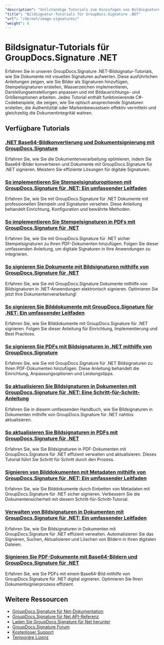 ```yaml
---
"description": "Vollständige Tutorials zum Hinzufügen von Bildsignaturen, Wasserzeichen und Stempeln zu Dokumenten mit GroupDocs.Signature für .NET."
"title": "Bildsignatur-Tutorials für GroupDocs.Signature .NET"
"url": "/de/net/image-signatures/"
"weight": 6
---
```


# Bildsignatur-Tutorials für GroupDocs.Signature .NET

Erfahren Sie in unseren GroupDocs.Signature .NET-Bildsignatur-Tutorials, wie Sie Dokumente mit visuellen Signaturen aufwerten. Diese ausführlichen Anleitungen zeigen, wie Sie Bilder als Signaturen hinzufügen, Stempelsignaturen erstellen, Wasserzeichen implementieren, Darstellungseinstellungen anpassen und mit Bildausrichtungs- und Größenoptionen arbeiten. Jedes Tutorial enthält funktionierende C#-Codebeispiele, die zeigen, wie Sie optisch ansprechende Signaturen erstellen, die Authentizität oder Markenbewusstsein effektiv vermitteln und gleichzeitig die Dokumentintegrität wahren.

## Verfügbare Tutorials

### [.NET Base64-Bildkonvertierung und Dokumentsignierung mit GroupDocs.Signature](./net-base64-image-conversion-document-signing-groupdocs/)
Erfahren Sie, wie Sie die Dokumentenverarbeitung optimieren, indem Sie Base64-Bilder konvertieren und Dokumente mit GroupDocs.Signature für .NET signieren. Meistern Sie effiziente Lösungen für digitale Signaturen.

### [So implementieren Sie Stempelsignaturoptionen mit GroupDocs.Signature für .NET: Ein umfassender Leitfaden](./implement-stamp-sign-options-groupdocs-signature-dotnet/)
Erfahren Sie, wie Sie mit GroupDocs.Signature für .NET Dokumente mit professionellen Stempeln und Signaturen versehen. Diese Anleitung behandelt Einrichtung, Konfiguration und bewährte Methoden.

### [So implementieren Sie Stempelsignaturen in PDFs mit GroupDocs.Signature für .NET](./implement-stamp-signature-groupdocs-signature-pdf/)
Erfahren Sie, wie Sie mit GroupDocs.Signature für .NET sicher Stempelsignaturen zu Ihren PDF-Dokumenten hinzufügen. Folgen Sie dieser umfassenden Anleitung, um digitale Signaturen in Ihre Anwendungen zu integrieren.

### [So signieren Sie Dokumente mit Bildsignaturen mithilfe von GroupDocs.Signature für .NET](./sign-document-image-signature-groupdocs-signature-net/)
Erfahren Sie, wie Sie mit GroupDocs.Signature Dokumente mithilfe von Bildsignaturen in .NET-Anwendungen elektronisch signieren. Optimieren Sie jetzt Ihre Dokumentenverarbeitung!

### [So signieren Sie Bilddokumente mit GroupDocs.Signature für .NET: Ein umfassender Leitfaden](./sign-image-documents-groupdocs-signature-net/)
Erfahren Sie, wie Sie Bilddokumente mit GroupDocs.Signature für .NET signieren. Folgen Sie dieser Anleitung für Einrichtung, Implementierung und Best Practices.

### [So signieren Sie PDFs mit Bildsignaturen in .NET mithilfe von GroupDocs.Signature](./professional-pdf-signature-image-dotnet-groupdocs-signature/)
Erfahren Sie, wie Sie mit GroupDocs.Signature für .NET Bildsignaturen zu Ihren PDF-Dokumenten hinzufügen. Diese Anleitung behandelt die Einrichtung, Anpassungsoptionen und Leistungstipps.

### [So aktualisieren Sie Bildsignaturen in Dokumenten mit GroupDocs.Signature für .NET: Eine Schritt-für-Schritt-Anleitung](./update-image-signatures-groupdocs-signature-dotnet/)
Erfahren Sie in diesem umfassenden Handbuch, wie Sie Bildsignaturen in Dokumenten mithilfe von GroupDocs.Signature für .NET nahtlos aktualisieren.

### [So aktualisieren Sie Bildsignaturen in PDFs mit GroupDocs.Signature für .NET](./update-image-signatures-pdf-groupdocs-net/)
Erfahren Sie, wie Sie Bildsignaturen in PDF-Dokumenten mit GroupDocs.Signature für .NET effizient verwalten und aktualisieren. Dieses Tutorial führt Sie Schritt für Schritt durch den Prozess.

### [Signieren von Bilddokumenten mit Metadaten mithilfe von GroupDocs.Signature für .NET: Ein umfassender Leitfaden](./image-document-signing-metadata-groupdocs-signature/)
Erfahren Sie, wie Sie Bilddokumente durch Einbetten von Metadaten mit GroupDocs.Signature für .NET sicher signieren. Verbessern Sie die Dokumentensicherheit mit diesem Schritt-für-Schritt-Tutorial.

### [Verwalten von Bildsignaturen in Dokumenten mit GroupDocs.Signature für .NET: Ein umfassender Leitfaden](./manage-image-signatures-groupdocs-signature-net/)
Erfahren Sie, wie Sie Bildsignaturen in Dokumenten mit GroupDocs.Signature für .NET effizient verwalten. Automatisieren Sie das Signieren, Suchen, Aktualisieren und Löschen von Bildern in Ihren digitalen Dateien.

### [Signieren Sie PDF-Dokumente mit Base64-Bildern und GroupDocs.Signature für .NET](./sign-pdf-base64-image-groupdocs-signature/)
Erfahren Sie, wie Sie PDFs mit einem Base64-Bild mithilfe von GroupDocs.Signature für .NET digital signieren. Optimieren Sie Ihren Dokumentsignierprozess effizient.

## Weitere Ressourcen

- [GroupDocs.Signature für Net-Dokumentation](https://docs.groupdocs.com/signature/net/)
- [GroupDocs.Signature für Net API-Referenz](https://reference.groupdocs.com/signature/net/)
- [Laden Sie GroupDocs.Signature für Net herunter](https://releases.groupdocs.com/signature/net/)
- [GroupDocs.Signature Forum](https://forum.groupdocs.com/c/signature)
- [Kostenloser Support](https://forum.groupdocs.com/)
- [Temporäre Lizenz](https://purchase.groupdocs.com/temporary-license/)